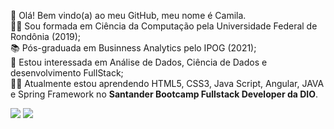 👋 Olá! Bem vindo(a) ao meu GitHub, meu nome é Camila. <br>
👩‍🎓 Sou formada em Ciência da Computação pela Universidade Federal de Rondônia (2019); <br>
📚 Pós-graduada em Businness Analytics pelo IPOG (2021); <br>
👀 Estou interessada em Análise de Dados, Ciência de Dados e desenvolvimento FullStack; <br> 
👩‍💻 Atualmente estou aprendendo HTML5, CSS3, Java Script, Angular, JAVA e Spring Framework no **Santander Bootcamp Fullstack Developer da DIO**. <br>

<div>
<!---<a href="https://www.facebook.com/camilasantos.ro" target="_blank"><img src="https://img.shields.io/badge/-Facebook-%230047B3?style=for-the-badge&logo=facebook&logoColor=white" target="_blank"></a>
<a href="https://www.instagram.com/kmilasantos_" target="_blank"><img src="https://img.shields.io/badge/-Instagram-%23E4405F?style=for-the-badge&logo=instagram&logoColor=white" target="_blank"></a>--->
<a href="https://www.linkedin.com/in/kmilasantos" target="_blank"><img src="https://img.shields.io/badge/-LinkedIn-%230077B5?style=for-the-badge&logo=linkedin&logoColor=white" target="_blank"></a>   
<a href = "mailto:camilasilvasantos97@hotmail.com"><img src="https://img.shields.io/badge/Gmail-D14836?style=for-the-badge&logo=gmail&logoColor=white" target="_blank"></a>
</div>


<!---
kmilasantos/kmilasantos é um repositório ✨ especial ✨ porque seu `README.md` (este arquivo) aparece no seu perfil do GitHub.
Você pode clicar no link Visualizar para dar uma olhada nas suas alterações.
--->

